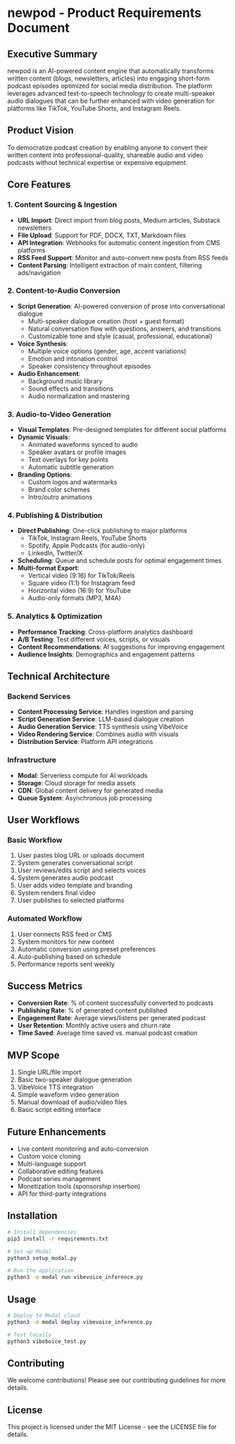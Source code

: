 # newpod - Product Requirements Document

## Executive Summary

newpod is an AI-powered content engine that automatically transforms written content (blogs, newsletters, articles) into engaging short-form podcast episodes optimized for social media distribution. The platform leverages advanced text-to-speech technology to create multi-speaker audio dialogues that can be further enhanced with video generation for platforms like TikTok, YouTube Shorts, and Instagram Reels.

## Product Vision

To democratize podcast creation by enabling anyone to convert their written content into professional-quality, shareable audio and video podcasts without technical expertise or expensive equipment.

## Core Features

### 1. Content Sourcing & Ingestion
- **URL Import**: Direct import from blog posts, Medium articles, Substack newsletters
- **File Upload**: Support for PDF, DOCX, TXT, Markdown files
- **API Integration**: Webhooks for automatic content ingestion from CMS platforms
- **RSS Feed Support**: Monitor and auto-convert new posts from RSS feeds
- **Content Parsing**: Intelligent extraction of main content, filtering ads/navigation

### 2. Content-to-Audio Conversion
- **Script Generation**: AI-powered conversion of prose into conversational dialogue
  - Multi-speaker dialogue creation (host + guest format)
  - Natural conversation flow with questions, answers, and transitions
  - Customizable tone and style (casual, professional, educational)
- **Voice Synthesis**: 
  - Multiple voice options (gender, age, accent variations)
  - Emotion and intonation control
  - Speaker consistency throughout episodes
- **Audio Enhancement**:
  - Background music library
  - Sound effects and transitions
  - Audio normalization and mastering

### 3. Audio-to-Video Generation
- **Visual Templates**: Pre-designed templates for different social platforms
- **Dynamic Visuals**:
  - Animated waveforms synced to audio
  - Speaker avatars or profile images
  - Text overlays for key points
  - Automatic subtitle generation
- **Branding Options**:
  - Custom logos and watermarks
  - Brand color schemes
  - Intro/outro animations

### 4. Publishing & Distribution
- **Direct Publishing**: One-click publishing to major platforms
  - TikTok, Instagram Reels, YouTube Shorts
  - Spotify, Apple Podcasts (for audio-only)
  - LinkedIn, Twitter/X
- **Scheduling**: Queue and schedule posts for optimal engagement times
- **Multi-format Export**: 
  - Vertical video (9:16) for TikTok/Reels
  - Square video (1:1) for Instagram feed
  - Horizontal video (16:9) for YouTube
  - Audio-only formats (MP3, M4A)

### 5. Analytics & Optimization
- **Performance Tracking**: Cross-platform analytics dashboard
- **A/B Testing**: Test different voices, scripts, or visuals
- **Content Recommendations**: AI suggestions for improving engagement
- **Audience Insights**: Demographics and engagement patterns

## Technical Architecture

### Backend Services
- **Content Processing Service**: Handles ingestion and parsing
- **Script Generation Service**: LLM-based dialogue creation
- **Audio Generation Service**: TTS synthesis using VibeVoice
- **Video Rendering Service**: Combines audio with visuals
- **Distribution Service**: Platform API integrations

### Infrastructure
- **Modal**: Serverless compute for AI workloads
- **Storage**: Cloud storage for media assets
- **CDN**: Global content delivery for generated media
- **Queue System**: Asynchronous job processing

## User Workflows

### Basic Workflow
1. User pastes blog URL or uploads document
2. System generates conversational script
3. User reviews/edits script and selects voices
4. System generates audio podcast
5. User adds video template and branding
6. System renders final video
7. User publishes to selected platforms

### Automated Workflow
1. User connects RSS feed or CMS
2. System monitors for new content
3. Automatic conversion using preset preferences
4. Auto-publishing based on schedule
5. Performance reports sent weekly

## Success Metrics
- **Conversion Rate**: % of content successfully converted to podcasts
- **Publishing Rate**: % of generated content published
- **Engagement Rate**: Average views/listens per generated podcast
- **User Retention**: Monthly active users and churn rate
- **Time Saved**: Average time saved vs. manual podcast creation

## MVP Scope
1. Single URL/file import
2. Basic two-speaker dialogue generation
3. VibeVoice TTS integration
4. Simple waveform video generation
5. Manual download of audio/video files
6. Basic script editing interface

## Future Enhancements
- Live content monitoring and auto-conversion
- Custom voice cloning
- Multi-language support
- Collaborative editing features
- Podcast series management
- Monetization tools (sponsorship insertion)
- API for third-party integrations

## Installation

```bash
# Install dependencies
pip3 install -r requirements.txt

# Set up Modal
python3 setup_modal.py

# Run the application
python3 -m modal run vibevoice_inference.py
```

## Usage

```bash
# Deploy to Modal cloud
python3 -m modal deploy vibevoice_inference.py

# Test locally
python3 vibeboice_test.py
```

## Contributing

We welcome contributions! Please see our contributing guidelines for more details.

## License

This project is licensed under the MIT License - see the LICENSE file for details.